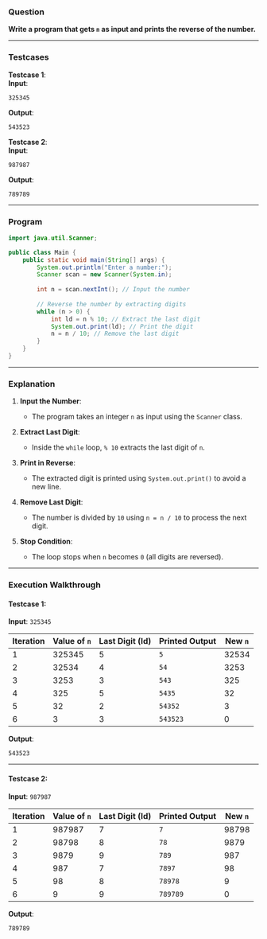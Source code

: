 ### Question

**Write a program that gets `n` as input and prints the reverse of the number.**

---

### Testcases

**Testcase 1**:  
**Input**:  
```
325345
```  
**Output**:  
```
543523
```

**Testcase 2**:  
**Input**:  
```
987987
```  
**Output**:  
```
789789
```

---

### Program

```java
import java.util.Scanner;

public class Main {
    public static void main(String[] args) {
        System.out.println("Enter a number:");
        Scanner scan = new Scanner(System.in);
        
        int n = scan.nextInt(); // Input the number
        
        // Reverse the number by extracting digits
        while (n > 0) {
            int ld = n % 10; // Extract the last digit
            System.out.print(ld); // Print the digit
            n = n / 10; // Remove the last digit
        }
    }
}
```

---

### Explanation

1. **Input the Number**:
   - The program takes an integer `n` as input using the `Scanner` class.

2. **Extract Last Digit**:
   - Inside the `while` loop, `% 10` extracts the last digit of `n`.

3. **Print in Reverse**:
   - The extracted digit is printed using `System.out.print()` to avoid a new line.

4. **Remove Last Digit**:
   - The number is divided by `10` using `n = n / 10` to process the next digit.

5. **Stop Condition**:
   - The loop stops when `n` becomes `0` (all digits are reversed).

---

### Execution Walkthrough

#### Testcase 1:
**Input**: `325345`

| **Iteration** | **Value of `n`** | **Last Digit (ld)** | **Printed Output** | **New `n`** |
|---------------|-------------------|---------------------|---------------------|--------------|
| 1             | 325345           | 5                   | `5`                 | 32534        |
| 2             | 32534            | 4                   | `54`                | 3253         |
| 3             | 3253             | 3                   | `543`               | 325          |
| 4             | 325              | 5                   | `5435`              | 32           |
| 5             | 32               | 2                   | `54352`             | 3            |
| 6             | 3                | 3                   | `543523`            | 0            |

**Output**:
```
543523
```

---

#### Testcase 2:
**Input**: `987987`

| **Iteration** | **Value of `n`** | **Last Digit (ld)** | **Printed Output** | **New `n`** |
|---------------|-------------------|---------------------|---------------------|--------------|
| 1             | 987987           | 7                   | `7`                 | 98798        |
| 2             | 98798            | 8                   | `78`                | 9879         |
| 3             | 9879             | 9                   | `789`               | 987          |
| 4             | 987              | 7                   | `7897`              | 98           |
| 5             | 98               | 8                   | `78978`             | 9            |
| 6             | 9                | 9                   | `789789`            | 0            |

**Output**:
```
789789
```
